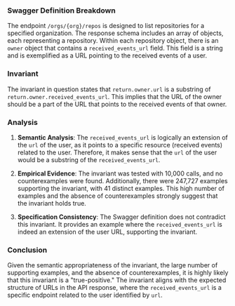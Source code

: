 ### Swagger Definition Breakdown
The endpoint `/orgs/{org}/repos` is designed to list repositories for a specified organization. The response schema includes an array of objects, each representing a repository. Within each repository object, there is an `owner` object that contains a `received_events_url` field. This field is a string and is exemplified as a URL pointing to the received events of a user.

### Invariant
The invariant in question states that `return.owner.url` is a substring of `return.owner.received_events_url`. This implies that the URL of the owner should be a part of the URL that points to the received events of that owner.

### Analysis
1. **Semantic Analysis**: The `received_events_url` is logically an extension of the `url` of the user, as it points to a specific resource (received events) related to the user. Therefore, it makes sense that the `url` of the user would be a substring of the `received_events_url`.

2. **Empirical Evidence**: The invariant was tested with 10,000 calls, and no counterexamples were found. Additionally, there were 247,727 examples supporting the invariant, with 41 distinct examples. This high number of examples and the absence of counterexamples strongly suggest that the invariant holds true.

3. **Specification Consistency**: The Swagger definition does not contradict this invariant. It provides an example where the `received_events_url` is indeed an extension of the user URL, supporting the invariant.

### Conclusion
Given the semantic appropriateness of the invariant, the large number of supporting examples, and the absence of counterexamples, it is highly likely that this invariant is a "true-positive." The invariant aligns with the expected structure of URLs in the API response, where the `received_events_url` is a specific endpoint related to the user identified by `url`.
